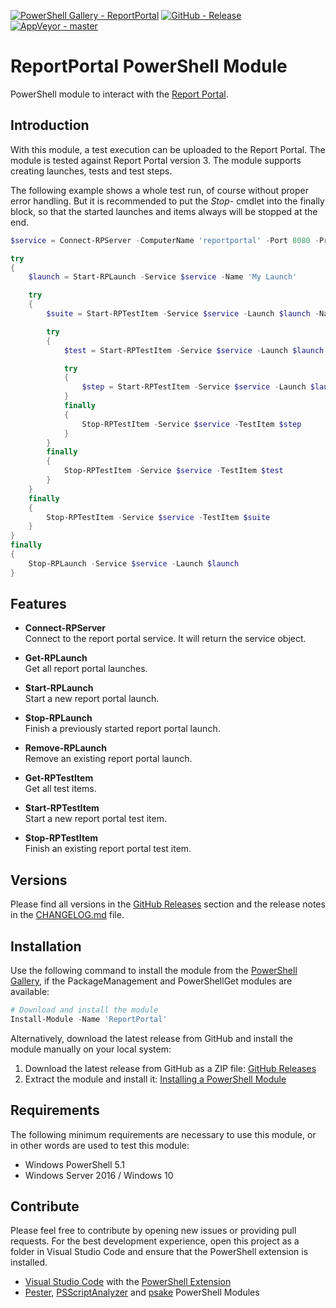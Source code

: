 [![PowerShell Gallery - ReportPortal](https://img.shields.io/badge/PowerShell_Gallery-ReportPortal-0072C6.svg)](https://www.powershellgallery.com/packages/ReportPortal)
[![GitHub - Release](https://img.shields.io/github/release/claudiospizzi/ReportPortal.svg)](https://github.com/claudiospizzi/ReportPortal/releases)
[![AppVeyor - master](https://img.shields.io/appveyor/ci/claudiospizzi/ReportPortal/master.svg)](https://ci.appveyor.com/project/claudiospizzi/ReportPortal/branch/master)

# ReportPortal PowerShell Module

PowerShell module to interact with the [Report Portal].

## Introduction

With this module, a test execution can be uploaded to the Report Portal. The
module is tested against Report Portal version 3. The module supports creating
launches, tests and test steps.

The following example shows a whole test run, of course without proper error
handling. But it is recommended to put the *Stop-* cmdlet into the finally
block, so that the started launches and items always will be stopped at the end.

```powershell
$service = Connect-RPServer -ComputerName 'reportportal' -Port 8080 -ProjectName 'My Project' -UserId '1a9e5a43-3f84-4752-ba50-b8aa9e3f67fd'

try
{
    $launch = Start-RPLaunch -Service $service -Name 'My Launch'

    try
    {
        $suite = Start-RPTestItem -Service $service -Launch $launch -Name 'My Suite' -Type Suite

        try
        {
            $test = Start-RPTestItem -Service $service -Launch $launch -Parent $suite -Name 'My Test' -Type Test

            try
            {
                $step = Start-RPTestItem -Service $service -Launch $launch -Parent $test -Name 'My Step' -Type Step
            }
            finally
            {
                Stop-RPTestItem -Service $service -TestItem $step
            }
        }
        finally
        {
            Stop-RPTestItem -Service $service -TestItem $test
        }
    }
    finally
    {
        Stop-RPTestItem -Service $service -TestItem $suite
    }
}
finally
{
    Stop-RPLaunch -Service $service -Launch $launch
}
```

## Features

* **Connect-RPServer**  
  Connect to the report portal service. It will return the service object.

* **Get-RPLaunch**  
  Get all report portal launches.

* **Start-RPLaunch**  
  Start a new report portal launch.

* **Stop-RPLaunch**  
  Finish a previously started report portal launch.

* **Remove-RPLaunch**  
  Remove an existing report portal launch.

* **Get-RPTestItem**  
  Get all test items.

* **Start-RPTestItem**  
  Start a new report portal test item.

* **Stop-RPTestItem**  
  Finish an existing report portal test item.

## Versions

Please find all versions in the [GitHub Releases] section and the release notes
in the [CHANGELOG.md] file.

## Installation

Use the following command to install the module from the [PowerShell Gallery],
if the PackageManagement and PowerShellGet modules are available:

```powershell
# Download and install the module
Install-Module -Name 'ReportPortal'
```

Alternatively, download the latest release from GitHub and install the module
manually on your local system:

1. Download the latest release from GitHub as a ZIP file: [GitHub Releases]
2. Extract the module and install it: [Installing a PowerShell Module]

## Requirements

The following minimum requirements are necessary to use this module, or in other
words are used to test this module:

* Windows PowerShell 5.1
* Windows Server 2016 / Windows 10

## Contribute

Please feel free to contribute by opening new issues or providing pull requests.
For the best development experience, open this project as a folder in Visual
Studio Code and ensure that the PowerShell extension is installed.

* [Visual Studio Code] with the [PowerShell Extension]
* [Pester], [PSScriptAnalyzer] and [psake] PowerShell Modules

[PowerShell Gallery]: https://www.powershellgallery.com/packages/ReportPortal
[GitHub Releases]: https://github.com/claudiospizzi/ReportPortal/releases
[Installing a PowerShell Module]: https://msdn.microsoft.com/en-us/library/dd878350

[CHANGELOG.md]: CHANGELOG.md

[Visual Studio Code]: https://code.visualstudio.com/
[PowerShell Extension]: https://marketplace.visualstudio.com/items?itemName=ms-vscode.PowerShell
[Pester]: https://www.powershellgallery.com/packages/Pester
[PSScriptAnalyzer]: https://www.powershellgallery.com/packages/PSScriptAnalyzer
[psake]: https://www.powershellgallery.com/packages/psake

[Report Portal]: http://reportportal.io/
